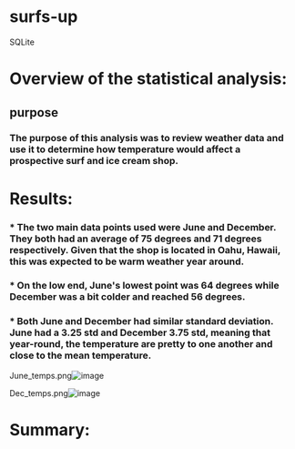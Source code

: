 # surfs-up
SQLite



# Overview of the statistical analysis:
## purpose
### The purpose of this analysis was to review weather data and use it to determine how temperature would affect a prospective surf and ice cream shop. 

# Results:
### * The two main data points used were June and December. They both had an average of 75 degrees and 71 degrees respectively. Given that the shop is located in Oahu, Hawaii, this was expected to be warm weather year around. 
### * On the low end, June's lowest point was 64 degrees while December was a bit colder and reached 56 degrees. 
### * Both June and December had similar standard deviation. June had a 3.25 std and December 3.75 std, meaning that year-round, the temperature are pretty to one another and close to the mean temperature.
June_temps.png![image](https://user-images.githubusercontent.com/111030781/205791873-9d959b1b-9d04-47c3-a28f-3289ef2e055d.png)


Dec_temps.png![image](https://user-images.githubusercontent.com/111030781/205791907-e6227cb1-c4b1-4712-b632-3155013327af.png)

# Summary:
##
